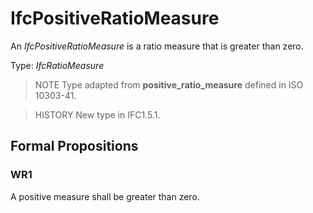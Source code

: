 # IfcPositiveRatioMeasure

An _IfcPositiveRatioMeasure_ is a ratio measure that is greater than zero.<!-- end of definition -->

Type: _IfcRatioMeasure_

> NOTE Type adapted from **positive_ratio_measure** defined in ISO 10303-41.

> HISTORY New type in IFC1.5.1.

## Formal Propositions

### WR1
A positive measure shall be greater than zero.

